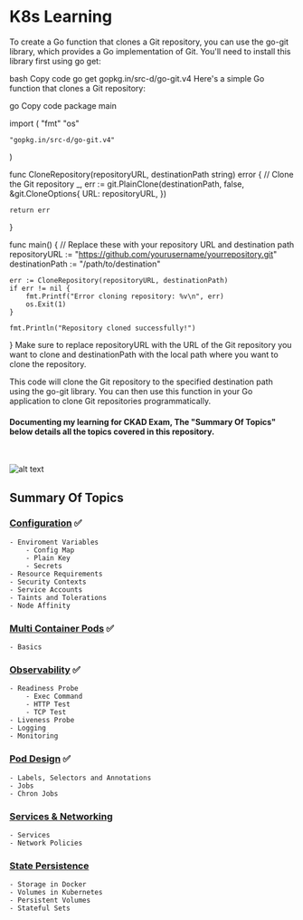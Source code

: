 # K8s Learning

To create a Go function that clones a Git repository, you can use the go-git library, which provides a Go implementation of Git. You'll need to install this library first using go get:

bash
Copy code
go get gopkg.in/src-d/go-git.v4
Here's a simple Go function that clones a Git repository:

go
Copy code
package main

import (
    "fmt"
    "os"

    "gopkg.in/src-d/go-git.v4"
)

func CloneRepository(repositoryURL, destinationPath string) error {
    // Clone the Git repository
    _, err := git.PlainClone(destinationPath, false, &git.CloneOptions{
        URL: repositoryURL,
    })
    
    return err
}

func main() {
    // Replace these with your repository URL and destination path
    repositoryURL := "https://github.com/yourusername/yourrepository.git"
    destinationPath := "/path/to/destination"

    err := CloneRepository(repositoryURL, destinationPath)
    if err != nil {
        fmt.Printf("Error cloning repository: %v\n", err)
        os.Exit(1)
    }

    fmt.Println("Repository cloned successfully!")
}
Make sure to replace repositoryURL with the URL of the Git repository you want to clone and destinationPath with the local path where you want to clone the repository.

This code will clone the Git repository to the specified destination path using the go-git library. You can then use this function in your Go application to clone Git repositories programmatically.





<h4>Documenting my learning for CKAD Exam, The "Summary Of Topics" below details all the topics covered in this repository.</h4>
<br>

![alt text](https://codefresh.io/wp-content/uploads/2017/02/Intro-to-Kubernetes-blog-b-2.png)<br>

<h2>Summary Of Topics</h2>
<h3>
    
[Configuration](https://github.com/EAS-Kalem/k8-learning/tree/main/Configuration) ✅
</h3>

```
- Enviroment Variables
    - Config Map 
    - Plain Key
    - Secrets
- Resource Requirements
- Security Contexts
- Service Accounts
- Taints and Tolerations
- Node Affinity
```
<h3>
    
[Multi Container Pods](https://github.com/EAS-Kalem/k8-learning/tree/main/Multi-Container%20Pods) ✅
</h3>


```
- Basics
```
<h3>

[Observability](https://github.com/EAS-Kalem/k8-learning/tree/main/Observability) ✅
</h3>

```
- Readiness Probe
    - Exec Command
    - HTTP Test
    - TCP Test
- Liveness Probe
- Logging
- Monitoring
```

<h3>
    
[Pod Design](https://github.com/EAS-Kalem/k8-learning/tree/main/POD%20Design) ✅
</h3>

```
- Labels, Selectors and Annotations
- Jobs
- Chron Jobs
```


<h3>

[Services & Networking](https://github.com/EAS-Kalem/k8-learning/tree/main/Services%20and%20Networking) 

</h3>

```
- Services
- Network Policies
```


<h3>

[State Persistence](https://github.com/EAS-Kalem/k8-learning/tree/main/State%20Persistence) 

</h3>

```
- Storage in Docker
- Volumes in Kubernetes
- Persistent Volumes
- Stateful Sets
```


